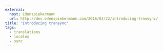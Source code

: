 ```yaml
---
external:
  host: Edenspiekermann
  url: http://dev.edenspiekermann.com/2016/02/22/introducing-transync/
title: "Introducing transync"
tags: 
  - translations
  - locales
  - sync
---
```

